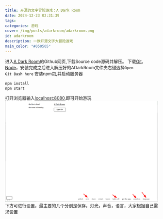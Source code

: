 ```yaml
---
title: 开源的文字冒险游戏：A Dark Room
date: 2024-12-23 02:31:39
tags:
categories: 游戏
cover: /img/posts/adarkroom/adarkroom.png
id: adarkroom
description: 一款开源文字大冒险游戏
main_color: "#050505"
---
```

进入[A Dark Room](https://github.com/doublespeakgames/adarkroom/releases)的Github网页,下载Source code源码并解压。
下载[Git](https://git-scm.com/downloads/win)，[Node](https://nodejs.org/zh-cn/download/prebuilt-installer)，安装完成之后进入解压好的ADarkRoom文件夹右键选择<code>Open Git Bash here</code>
安装npm包,并启动服务器
```
npm install
npm start
```
打开浏览器输入[localhost:8080](http://localhost:8080),即可开始游玩
![](/img/posts/adarkroom/shezhi.png)
下方可进行设置，最主要的几个分别是保存，灯光，声音，语言，大家根据自己需求设置
